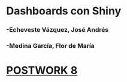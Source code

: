 # Dashboards con Shiny
### -Echeveste Vázquez, José Andrés
### -Medina García, Flor de María

# [POSTWORK 8](https://github.com/Flor37/Postwork8_Eq22/blob/main/app.R)
